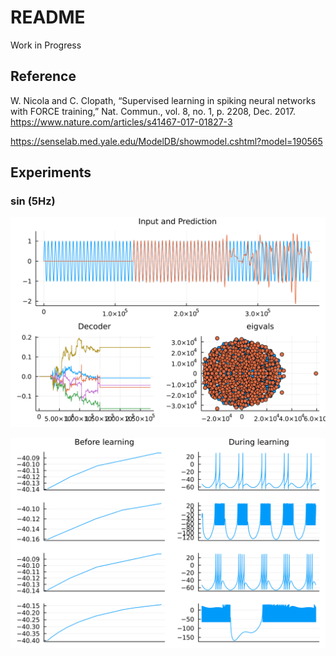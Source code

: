 # README

Work in Progress

## Reference

W. Nicola and C. Clopath, “Supervised learning in spiking neural networks with FORCE training,” Nat. Commun., vol. 8, no. 1, p. 2208, Dec. 2017. https://www.nature.com/articles/s41467-017-01827-3

https://senselab.med.yale.edu/ModelDB/showmodel.cshtml?model=190565

## Experiments

### sin (5Hz)

![fig1](./result/sin_a.png)

![fig2](./result/sin_b.png)